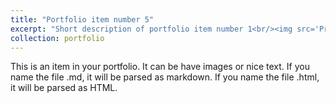 ```yaml
---
title: "Portfolio item number 5"
excerpt: "Short description of portfolio item number 1<br/><img src='Project-19.jpg' width='500' height='300'>"
collection: portfolio
---
```


This is an item in your portfolio. It can be have images or nice text. If you name the file .md, it will be parsed as markdown. If you name the file .html, it will be parsed as HTML.
